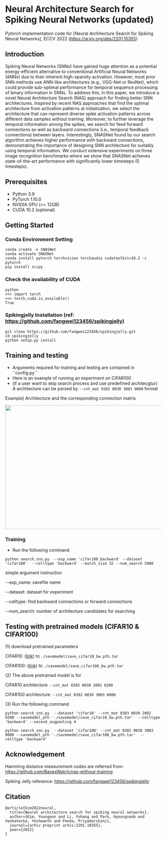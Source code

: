 # Neural Architecture Search for Spiking Neural Networks (updated)
Pytorch implementation code for [Neural Architecture Search for Spiking Neural Networks], ECCV 2022 (https://arxiv.org/abs/2201.10355)


## Introduction 
Spiking Neural Networks (SNNs) have gained huge attention as a potential energy-efficient alternative to conventional Artificial Neural Networks (ANNs) due to their inherent high-sparsity activation. However, most prior SNN methods use ANN-like architectures (e.g., VGG-Net or ResNet), which could provide sub-optimal performance for temporal sequence processing of binary information in SNNs. To address this, in this paper, we introduce a novel Neural Architecture Search (NAS) approach for finding better SNN architectures. Inspired by recent NAS approaches that find the optimal architecture from activation patterns at initialization, we select the architecture that can represent diverse spike activation patterns across different data samples without training. Moreover, to further leverage the temporal information among the spikes, we search for feed forward connections as well as backward connections (i.e., temporal feedback connections) between layers. Interestingly, SNASNet found by our search algorithm achieves higher performance with backward connections, demonstrating the importance of designing SNN architecture for suitably using temporal information. We conduct extensive experiments on three image recognition benchmarks where we show that SNASNet achieves state-of-the-art performance with significantly lower timesteps (5 timesteps).


## Prerequisites
* Python 3.9    
* PyTorch 1.10.0     
* NVIDIA GPU (>= 12GB)      
* CUDA 10.2 (optional)         

## Getting Started

### Conda Environment Setting
```
conda create -n SNASNet 
conda activate SNASNet
conda install pytorch torchvision torchaudio cudatoolkit=10.2 -c pytorch
pip install scipy
```

### Check the availability of CUDA
```
python
>>> import torch
>>> torch.cuda.is_available()
True
```

### Spikingjelly Installation (ref: https://github.com/fangwei123456/spikingjelly)
```
git clone https://github.com/fangwei123456/spikingjelly.git
cd spikingjelly
python setup.py install
```

## Training and testing

* Arguments required for training and testing are contained in ``config.py``` 
* Here is an example of running an experiment on CIFAR100
* (if a user want to skip search process and use predefined architecgtur) A architecture can be parsed by ``--cnt_mat 0302 0030 3003 0000`` format

Example) Architecture and the corresponding connection matrix

<img src="https://user-images.githubusercontent.com/41351363/142759748-50d0e9bf-4654-4831-97eb-5bfb4d30c21e.png"  width="630" height="400"/>


### Training

*  Run the following command

```
python search_snn.py  --exp_name 'cifar100_backward' --dataset 'cifar100'  --celltype 'backward' --batch_size 32 --num_search 5000 
```
simple argument instruction

--exp_name: savefile name

--dataset: dataset for experiment

--celltype: find backward connections or forward connections

--num_search: number of architecture candidates for searching

## Testing with pretrained models (CIFAR10 & CIFAR100)

(1) download pretrained parameters 

CIFAR10: ([link][e]) to ```./savemodel/save_cifar10_bw.pth.tar```   

[e]: https://drive.google.com/file/d/1irW6V4MNt0BOkNWAP55X_yjrcIt-ulVK/view?usp=sharing

CIFAR100: ([link][e]) to ```./savemodel/save_cifar100_bw.pth.tar```   

[e]: https://drive.google.com/file/d/1pnS0nFMk2KlxTFeeVT5fYMdTPh_8qn84/view?usp=sharing

(2) The above pretrained model is for 

CIFAR10 architecture ``--cnt_mat 0303 0030 2002 0200``

CIFAR100 architecture ``--cnt_mat 0302 0030 3003 0000``

(3)  Run the following command
```
python search_snn.py  --dataset 'cifar10' --cnt_mat 0303 0030 2002 0200 --savemodel_pth './savemodel/save_cifar10_bw.pth.tar'  --celltype 'backward' --second_avgpooling 4
```
```
python search_snn.py  --dataset 'cifar100' --cnt_mat 0302 0030 3003 0000 --savemodel_pth './savemodel/save_cifar100_bw.pth.tar'  --celltype 'backward'
```

## Acknowledgement 
Hamming distance measurement codes are referred from: 
https://github.com/BayesWatch/nas-without-training

Spiking Jelly reference: 
https://github.com/fangwei123456/spikingjelly

## Citation
```
@article{kim2022neural,
  title={Neural architecture search for spiking neural networks},
  author={Kim, Youngeun and Li, Yuhang and Park, Hyoungseob and Venkatesha, Yeshwanth and Panda, Priyadarshini},
  journal={arXiv preprint arXiv:2201.10355},
  year={2022}
}
```       

 

